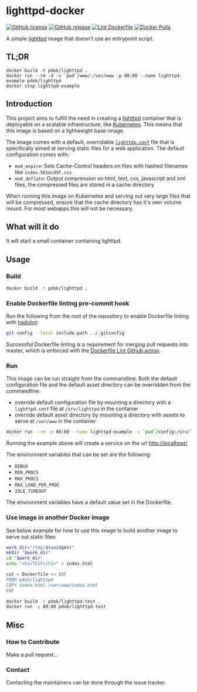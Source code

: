 # lighttpd-docker

[![GitHub license](https://img.shields.io/github/license/PDOK/lighttpd-docker)](https://github.com/PDOK/lighttpd-docker/blob/master/LICENSE)
[![GitHub release](https://img.shields.io/github/release/PDOK/lighttpd-docker.svg)](https://github.com/PDOK/lighttpd-docker/releases)
[![Lint Dockerfile](https://github.com/PDOK/lighttpd-docker/actions/workflows/dockerfile-lint.yaml/badge.svg)](https://github.com/PDOK/lighttpd-docker/actions/workflows/dockerfile-lint.yaml)
[![Docker Pulls](https://img.shields.io/docker/pulls/pdok/lighttpd.svg)](https://hub.docker.com/r/pdok/lighttpd)

A simple [lighttpd](https://www.lighttpd.net/) image that doesn't use an entrypoint script.

## TL;DR

```docker
docker build -t pdok/lighttpd .
docker run --rm -d -v `pwd`/www/:/var/www -p 80:80 --name lighttpd-example pdok/lighttpd
docker stop lighttpd-example
```

## Introduction

This project aims to fulfill the need in creating a [lighttpd](https://www.lighttpd.net/) container that is deployable on a scalable infrastructure, like [Kubernetes](https://kubernetes.io/). This means that this image is based on a lightweight base-image.

The image comes with a default, overridable [`lighttdp.conf`](config/lighttpd.conf) file that is specifically aimed at serving static files for a web application. The default configuration comes with:

- `mod_expire`: Sets Cache-Control headers on files with hashed filenames like `index.561ecd9f.css`
- `mod_deflate`: Output compression on html, text, css, javascript and xml files, the compressed files are stored in a cache directory

When running this image on Kubernetes and serving out very large files that will be compressed, ensure that the cache directory has it's own volume mount. For most webapps this will not be necessary.

## What will it do

It will start a small container containing lighttpd.

## Usage

### Build

```sh
docker build -t pdok/lighttpd .
```

### Enable Dockerfile linting pre-commit hook

Run the following from the root of the repository to enable Dockerfile linting with [hadolint](https://github.com/hadolint/hadolint):

```sh
git config --local include.path ../.gitconfig
```

Successful Dockerfile linting is a requirement for merging pull requests into
master, which is enforced with the [Dockerfile Lint Github action](
https://github.com/PDOK/lighttpd-docker/blob/master/.github/workflows/dockerfile-lint.yaml).

### Run

This image can be run straight from the commandline. Both the default configuration file and the default asset directory can be overridden from the commandline:

- override default configuration file by mounting a directory with a `lighttpd.conf` file at `/srv/lighttpd` in the container
- override default asset directory by mounting a directory with assets to serve at `/var/www` in the container

```sh
docker run --rm -p 80:80 --name lighttpd-example -v `pwd`/config:/srv/lighttpd -v `pwd`/www:/var/www pdok/lighttpd
```

Running the example above will create a service on the url <http://localhost/>

The environment variables that can be set are the following:

- `DEBUG`
- `MIN_PROCS`
- `MAX_PROCS`
- `MAX_LOAD_PER_PROC`
- `IDLE_TIMEOUT`

The environment variables have a default value set in the Dockerfile.

### Use image in another Docker image

See below example for how to use this image to build another image to serve out static files:

```sh
work_dir="/tmp/$(uuidgen)"
mkdir "$work_dir"
cd "$work_dir"
echo "<h1>TEST</h1>" > index.html

cat > Dockerfile << EOF
FROM pdok/lighttpd
COPY index.html /var/www/index.html
EOF

docker build -t pdok/lighttpd-test .
docker run -p 80:80 pdok/lighttpd-test
```

## Misc

### How to Contribute

Make a pull request...

### Contact

Contacting the maintainers can be done through the issue tracker.
